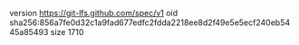 version https://git-lfs.github.com/spec/v1
oid sha256:856a7fe0d32c1a9fad677edfc2fdda2218ee8d2f49e5e5ecf240eb5445a85493
size 1710
